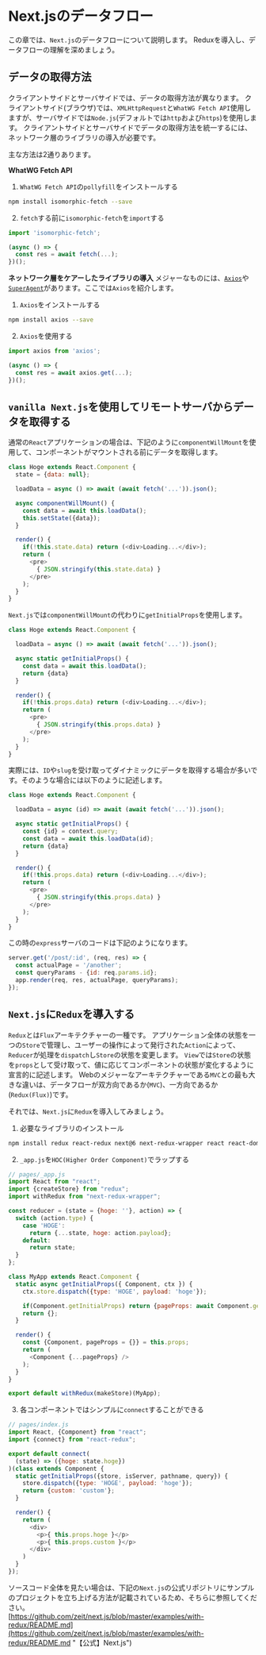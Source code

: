 # Next.jsのデータフロー
この章では、`Next.js`のデータフローについて説明します。
Reduxを導入し、データフローの理解を深めましょう。

## データの取得方法
クライアントサイドとサーバサイドでは、データの取得方法が異なります。
クライアントサイド(ブラウザ)では、`XMLHttpRequest`と`WhatWG Fetch API`使用しますが、サーバサイドでは`Node.js`(デフォルトでは`http`および`https`)を使用します。
クライアントサイドとサーバサイドでデータの取得方法を統一するには、ネットワーク層のライブラリの導入が必要です。

主な方法は2通りあります。

**WhatWG Fetch API**

1. `WhatWG Fetch API`の`pollyfill`をインストールする
```bash
npm install isomorphic-fetch --save
```

2. `fetch`する前に`isomorphic-fetch`を`import`する
```js
import 'isomorphic-fetch';

(async () => {
  const res = await fetch(...);
})();
```

**ネットワーク層をケアーしたライブラリの導入**
メジャーなものには、[`Axios`](https://github.com/axios/axios "Axios")や[`SuperAgent`](http://visionmedia.github.io/superagent/ "SuperAgent")があります。ここでは`Axios`を紹介します。

1. `Axios`をインストールする
```bash
npm install axios --save
```

2. `Axios`を使用する
```js
import axios from 'axios';

(async () => {
  const res = await axios.get(...);
})();
```


## `vanilla Next.js`を使用してリモートサーバからデータを取得する
通常の`React`アプリケーションの場合は、下記のように`componentWillMount`を使用して、コンポーネントがマウントされる前にデータを取得します。

```js
class Hoge extends React.Component {
  state = {data: null};

  loadData = async () => await (await fetch('...')).json();

  async componentWillMount() {
    const data = await this.loadData();
	this.setState({data});
  }

  render() {
    if(!this.state.data) return (<div>Loading...</div>);
	return (
	  <pre>
	    { JSON.stringify(this.state.data) }
	  </pre>
	);
  }
}
```

`Next.js`では`componentWillMount`の代わりに`getInitialProps`を使用します。
```js
class Hoge extends React.Component {

  loadData = async () => await (await fetch('...')).json();

  async static getInitialProps() {
    const data = await this.loadData();
	return {data}
  }

  render() {
    if(!this.props.data) return (<div>Loading...</div>);
	return (
	  <pre>
	    { JSON.stringify(this.props.data) }
	  </pre>
	);
  }
}
```

実際には、`ID`や`slug`を受け取ってダイナミックにデータを取得する場合が多いです。そのような場合には以下のように記述します。
```js
class Hoge extends React.Component {

  loadData = async (id) => await (await fetch('...')).json();

  async static getInitialProps() {
    const {id} = context.query;
    const data = await this.loadData(id);
	return {data}
  }

  render() {
    if(!this.props.data) return (<div>Loading...</div>);
	return (
	  <pre>
	    { JSON.stringify(this.props.data) }
	  </pre>
	);
  }
}
```

この時の`express`サーバのコードは下記のようになります。
```js
server.get('/post/:id', (req, res) => {
  const actualPage = '/another';
  const queryParams - {id: req.params.id};
  app.render(req, res, actualPage, queryParams);
});
```


## `Next.js`に`Redux`を導入する
`Redux`とは`Flux`アーキテクチャーの一種です。
アプリケーション全体の状態を一つの`Store`で管理し、ユーザーの操作によって発行された`Action`によって、`Reducer`が処理を`dispatch`し`Store`の状態を変更します。
`View`では`Store`の状態を`props`として受け取って、値に応じてコンポーネントの状態が変化するように宣言的に記述します。
Webのメジャーなアーキテクチャーである`MVC`との最も大きな違いは、データフローが双方向であるか(`MVC`)、一方向であるか(`Redux(Flux)`)です。

それでは、`Next.js`に`Redux`を導入してみましょう。

1. 必要なライブラリのインストール
```bash
npm install redux react-redux next@6 next-redux-wrapper react react-dom redux react-redux --save
```

2. `_app.js`を`HOC(Higher Order Component)`でラップする
```js
// pages/_app.js
import React from "react";
import {createStore} from "redux";
import withRedux from "next-redux-wrapper";

const reducer = (state = {hoge: ''}, action) => {
  switch (action.type) {
    case 'HOGE':
	  return {...state, hoge: action.payload};
	default:
	  return state;
  }
};

class MyApp extends React.Component {
  static async getInitialProps({ Component, ctx }) {
    ctx.store.dispatch({type: 'HOGE', payload: 'hoge'});

    if(Component.getInitialProps) return {pageProps: await Component.getInitialProps};
    return {};
  }

  render() {
    const {Component, pageProps = {}} = this.props;
    return (
      <Component {...pageProps} />
    );
  }
}

export default withRedux(makeStore)(MyApp);
```

3. 各コンポーネントではシンプルに`connect`することができる
```js
// pages/index.js
import React, {Component} from "react";
import {connect} from "react-redux";

export default connect(
  (state) => ({hoge: state.hoge})
)(class extends Component {
  static getInitialProps({store, isServer, pathname, query}) {
    store.dispatch({type: 'HOGE', payload: 'hoge'});
	return {custom: 'custom'};
  }

  render() {
    return (
	  <div>
	    <p>{ this.props.hoge }</p>
		<p>{ this.props.custom }</p>
	  </div>
	)
  }
});
```

ソースコード全体を見たい場合は、下記の`Next.js`の公式リポジトリにサンプルのプロジェクトを立ち上げる方法が記載されているため、そちらに参照してください。  
[https://github.com/zeit/next.js/blob/master/examples/with-redux/README.md](https://github.com/zeit/next.js/blob/master/examples/with-redux/README.md "【公式】Next.js")

